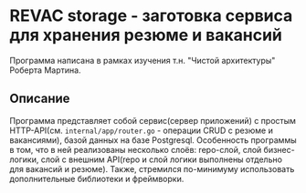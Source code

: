 # REVAC storage - заготовка сервиса для хранения резюме и вакансий
Программа написана в рамках изучения т.н. "Чистой архитектуры" Роберта Мартина.

## Описание
Программа представляет собой сервис(сервер приложений) с простым HTTP-API(см. `internal/app/router.go` - операции CRUD с резюме и вакансиями), базой данных на базе Postgresql. Особенность программы в том, что в ней реализованы несколько слоёв: repo-слой, слой бизнес-логики, слой с внешним API(repo и слой логики выполнены отдельно для вакансий и резюме). Также, стремился по-минимуму использовать дополнительные библиотеки и фреймворки.